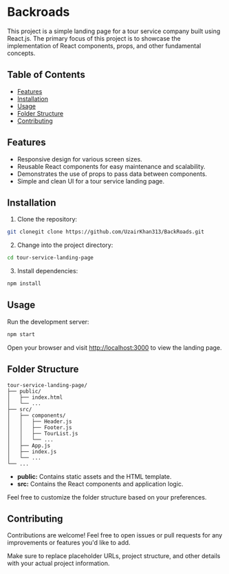 # Backroads

This project is a simple landing page for a tour service company built using React.js. The primary focus of this project is to showcase the implementation of React components, props, and other fundamental concepts.

## Table of Contents

- [Features](#features)
- [Installation](#installation)
- [Usage](#usage)
- [Folder Structure](#folder-structure)
- [Contributing](#contributing)

## Features

- Responsive design for various screen sizes.
- Reusable React components for easy maintenance and scalability.
- Demonstrates the use of props to pass data between components.
- Simple and clean UI for a tour service landing page.

## Installation

1. Clone the repository:

```bash
git clonegit clone https://github.com/UzairKhan313/BackRoads.git
```

2. Change into the project directory:

```bash
cd tour-service-landing-page
```

3. Install dependencies:

```bash
npm install
```

## Usage

Run the development server:

```bash
npm start
```

Open your browser and visit [http://localhost:3000](http://localhost:3000) to view the landing page.

## Folder Structure

```plaintext
tour-service-landing-page/
├── public/
│   ├── index.html
│   └── ...
├── src/
│   ├── components/
│   │   ├── Header.js
│   │   ├── Footer.js
│   │   ├── TourList.js
│   │   └── ...
│   ├── App.js
│   ├── index.js
│   └── ...
└── ...
```

- **public:** Contains static assets and the HTML template.
- **src:** Contains the React components and application logic.

Feel free to customize the folder structure based on your preferences.

## Contributing

Contributions are welcome! Feel free to open issues or pull requests for any improvements or features you'd like to add.

Make sure to replace placeholder URLs, project structure, and other details with your actual project information.
